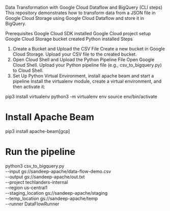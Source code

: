 Data Transformation with Google Cloud Dataflow and BigQuery (CLI steps)
This repository demonstrates how to transform data from a JSON file in Google Cloud Storage using Google Cloud Dataflow and store it in BigQuery.

Prerequisites
Google Cloud SDK installed
Google Cloud project setup
Google Cloud Storage bucket created
Python installed
Steps
1. Create a Bucket and Upload the CSV File
Create a new bucket in Google Cloud Storage.
Upload your CSV file to the created bucket.
2. Open Cloud Shell and Upload the Python Pipeline File
Open Google Cloud Shell.
Upload your Python pipeline file (e.g., csv_to_bigquery.py) to Cloud Shell.
3. Set Up Python Virtual Environment, install apache beam and start a pipeline
Install the virtualenv module, create a virtual environment, and then activate it:

pip3 install virtualenv
python3 -m virtualenv env
source env/bin/activate


# Install Apache Beam
pip3 install apache-beam[gcp]

# Run the pipeline
python3 csv_to_bigquery.py \
--input gs://sandeep-apache/data-flow-demo.csv \
--output  gs://sandeep-apache/out.txt \
--project techlanders-internal \
--region us-central1 \
--staging_location gs://sandeep-apache/staging \
--temp_location gs://sandeep-apache/temp \
--runner DataFlowRunner

